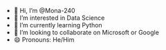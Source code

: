 - 👋 Hi, I’m @Mona-240
- 👀 I’m interested in Data Science
- 🌱 I’m currently learning Python
- 💞️ I’m looking to collaborate on Microsoft or Google
- 😄 Pronouns: He/Him

<!---
Mona-240/Mona-240 is a ✨ special ✨ repository because its `README.md` (this file) appears on your GitHub profile.
You can click the Preview link to take a look at your changes.
--->
